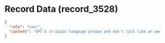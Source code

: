 # Record Data (record_3528)

```json
{
  "role": "user",
  "content": "GPT-5 in plain langauge please and don't talk like an american college football player or something.. speak with the principles of on writing well the book\n"
}
```
